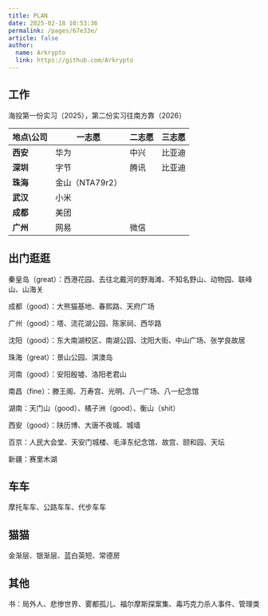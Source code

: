 ```yaml
---
title: PLAN
date: 2025-02-18 10:53:36
permalink: /pages/67e33e/
article: false
author: 
  name: Arkrypto
  link: https://github.com/Arkrypto
---
```

## 工作

海投第一份实习（2025），第二份实习往南方靠（2026）

| 地点\公司 | 一志愿          | 二志愿 | 三志愿 |
| --------- | --------------- | ------ | ------ |
| **西安**  | 华为            | 中兴   | 比亚迪 |
| **深圳**  | 字节            | 腾讯   | 比亚迪 |
| **珠海**  | 金山（NTA79r2） |        |        |
| **武汉**  | 小米            |        |        |
| **成都**  | 美团            |        |        |
| **广州**  | 网易            | 微信   |        |

## 出门逛逛

秦皇岛（great）：西港花园、去往北戴河的野海滩、不知名野山、动物园、联峰山、山海关

成都（good）：大熊猫基地、春熙路、天府广场

广州（good）：塔、流花湖公园、陈家祠、西华路

沈阳（good）：东大南湖校区、南湖公园、沈阳大街、中山广场、张学良故居

珠海（great）：景山公园、淇澳岛

河南（good）：安阳殷墟、洛阳老君山

南昌（fine）：滕王阁、万寿宫、光明、八一广场、八一纪念馆

湖南：天门山（good）、橘子洲（good）、衡山（shit）

西安（good）：陕历博、大唐不夜城、城墙

百京：人民大会堂、天安门城楼、毛泽东纪念馆、故宫、颐和园、天坛

新疆：赛里木湖

## 车车

摩托车车、公路车车、代步车车

## 猫猫

金渐层、银渐层、蓝白英短、常德房

## 其他

书：局外人、悲惨世界、雾都孤儿、福尔摩斯探案集、毒巧克力杀人事件、管理类
